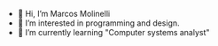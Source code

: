 - 👋 Hi, I’m Marcos Molinelli
- 👀 I’m interested in programming and design.
- 📖 I’m currently learning "Computer systems analyst"

<!---
marcosmolinelli/marcosmolinelli is a ✨ special ✨ repository because its `README.md` (this file) appears on your GitHub profile.
You can click the Preview link to take a look at your changes.
--->
